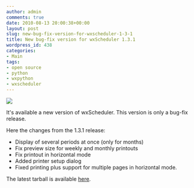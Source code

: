 ```yaml
---
author: admin
comments: true
date: 2010-08-13 20:00:38+00:00
layout: post
slug: new-bug-fix-version-for-wxscheduler-1-3-1
title: New bug-fix version for wxScheduler 1.3.1
wordpress_id: 438
categories:
- Main
tags:
- open source
- python
- wxpython
- wxscheduler
---
```


![](http://www.expobrain.net/wp-content/uploads/2010/01/code_logo.png)

It's available a new version of wxScheduler. This version is only a bug-fix release.

<!-- more -->Here the changes from the 1.3.1 release:

- Display of several periods at once (only for months)
- Fix preview size for weekly and monthly printouts
- Fix printout in horizontal mode
- Added printer setup dialog
- Fixed printing plus support for multiple pages in horizontal mode.

The latest tarball is available [here](http://code.google.com/p/wxscheduler/).
